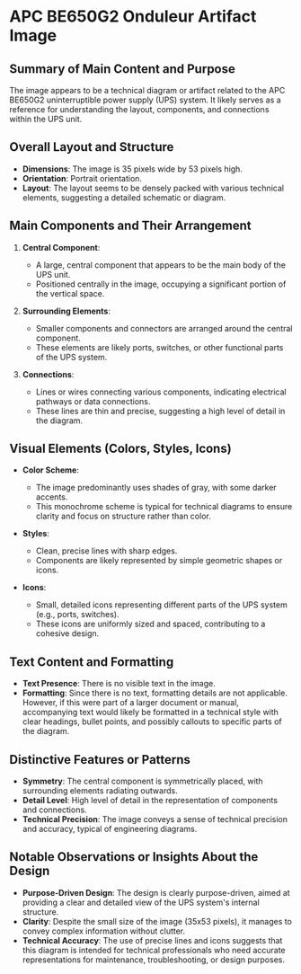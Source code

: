 # APC BE650G2 Onduleur Artifact Image

## Summary of Main Content and Purpose
The image appears to be a technical diagram or artifact related to the APC BE650G2 uninterruptible power supply (UPS) system. It likely serves as a reference for understanding the layout, components, and connections within the UPS unit.

## Overall Layout and Structure

- **Dimensions**: The image is 35 pixels wide by 53 pixels high.
- **Orientation**: Portrait orientation.
- **Layout**: The layout seems to be densely packed with various technical elements, suggesting a detailed schematic or diagram.

## Main Components and Their Arrangement

1. **Central Component**:
   - A large, central component that appears to be the main body of the UPS unit.
   - Positioned centrally in the image, occupying a significant portion of the vertical space.

2. **Surrounding Elements**:
   - Smaller components and connectors are arranged around the central component.
   - These elements are likely ports, switches, or other functional parts of the UPS system.

3. **Connections**:
   - Lines or wires connecting various components, indicating electrical pathways or data connections.
   - These lines are thin and precise, suggesting a high level of detail in the diagram.

## Visual Elements (Colors, Styles, Icons)

- **Color Scheme**:
  - The image predominantly uses shades of gray, with some darker accents.
  - This monochrome scheme is typical for technical diagrams to ensure clarity and focus on structure rather than color.

- **Styles**:
  - Clean, precise lines with sharp edges.
  - Components are likely represented by simple geometric shapes or icons.

- **Icons**:
  - Small, detailed icons representing different parts of the UPS system (e.g., ports, switches).
  - These icons are uniformly sized and spaced, contributing to a cohesive design.

## Text Content and Formatting

- **Text Presence**: There is no visible text in the image.
- **Formatting**: Since there is no text, formatting details are not applicable. However, if this were part of a larger document or manual, accompanying text would likely be formatted in a technical style with clear headings, bullet points, and possibly callouts to specific parts of the diagram.

## Distinctive Features or Patterns

- **Symmetry**: The central component is symmetrically placed, with surrounding elements radiating outwards.
- **Detail Level**: High level of detail in the representation of components and connections.
- **Technical Precision**: The image conveys a sense of technical precision and accuracy, typical of engineering diagrams.

## Notable Observations or Insights About the Design

- **Purpose-Driven Design**: The design is clearly purpose-driven, aimed at providing a clear and detailed view of the UPS system's internal structure.
- **Clarity**: Despite the small size of the image (35x53 pixels), it manages to convey complex information without clutter.
- **Technical Accuracy**: The use of precise lines and icons suggests that this diagram is intended for technical professionals who need accurate representations for maintenance, troubleshooting, or design purposes.